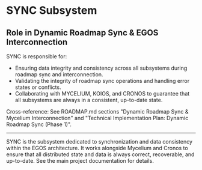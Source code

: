 # SYNC Subsystem

## Role in Dynamic Roadmap Sync & EGOS Interconnection

SYNC is responsible for:
- Ensuring data integrity and consistency across all subsystems during roadmap sync and interconnection.
- Validating the integrity of roadmap sync operations and handling error states or conflicts.
- Collaborating with MYCELIUM, KOIOS, and CRONOS to guarantee that all subsystems are always in a consistent, up-to-date state.

Cross-reference: See ROADMAP.md sections "Dynamic Roadmap Sync & Mycelium Interconnection" and "Technical Implementation Plan: Dynamic Roadmap Sync (Phase 1)".

---

SYNC is the subsystem dedicated to synchronization and data consistency within the EGOS architecture. It works alongside Mycelium and Cronos to ensure that all distributed state and data is always correct, recoverable, and up-to-date. See the main project documentation for details.
